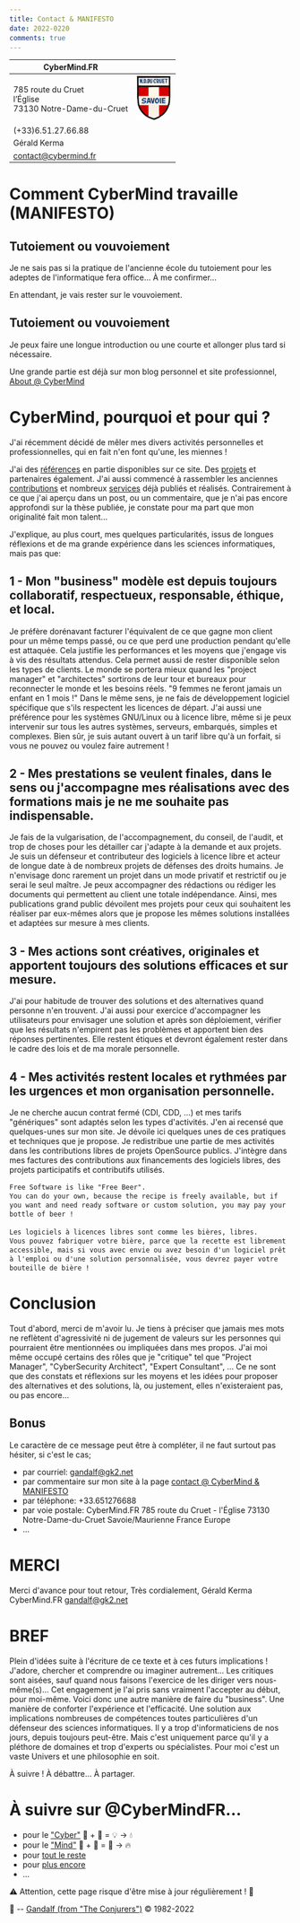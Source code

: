 ```yaml
---
title: Contact & MANIFESTO
date: 2022-0220
comments: true
---
```


| CyberMind.FR | |
| --- | :-: |
| 785 route du Cruet <br /> l’Église <br /> 73130 Notre-Dame-du-Cruet | <img src="/uploads/images/NDDC_H240.png" width="64px"> |
| (+33)6.51.27.66.88 |
| Gérald Kerma |
| <contact@cybermind.fr> |

# Comment CyberMind travaille (MANIFESTO)

## Tutoiement ou vouvoiement

Je ne sais pas si la pratique de l'ancienne école du tutoiement pour les adeptes de l'informatique fera office…
À me confirmer…

En attendant, je vais rester sur le vouvoiement.

## Tutoiement ou vouvoiement

Je peux faire une longue introduction ou une courte et allonger plus tard si nécessaire.

Une grande partie est déjà sur mon blog personnel et site professionnel, [About @ CyberMind](https://CyberMind.FR/fr/about/)

# CyberMind, pourquoi et pour qui ?

J'ai récemment décidé de mêler mes divers activités personnelles et professionnelles, qui en fait n'en font qu'une, les miennes !

J'ai des [références](https://CyberMind.FR/fr/references/) en partie disponibles sur ce site.
Des [projets](https://CyberMind.FR/fr/projects/) et partenaires également.
J'ai aussi commencé à rassembler les anciennes [contributions](https://CyberMind.FR/tags/contribute/) et nombreux [services](https://CyberMind.FR/fr/projects/) déjà publiés et réalisés.
Contrairement à ce que j'ai aperçu dans un post, ou un commentaire, que je n'ai pas encore approfondi sur la thèse publiée, je constate pour ma part que mon originalité fait mon talent…

J'explique, au plus court, mes quelques particularités, issus de longues réflexions et de ma grande expérience dans les sciences informatiques, mais pas que:

## 1 - Mon "business" modèle est depuis toujours collaboratif, respectueux, responsable, éthique, et local.

Je préfère dorénavant facturer l'équivalent de ce que gagne mon client pour un même temps passé, ou ce que perd une production pendant qu'elle est attaquée.
Cela justifie les performances et les moyens que j'engage vis à vis des résultats attendus.
Cela permet aussi de rester disponible selon les types de clients.
Le monde se portera mieux quand les "project manager" et "architectes" sortirons de leur tour et bureaux pour reconnecter le monde et les besoins réels.
"9 femmes ne feront jamais un enfant en 1 mois !"
Dans le même sens, je ne fais de développement logiciel spécifique que s'ils respectent les licences de départ.
J'ai aussi une préférence pour les systèmes GNU/Linux ou à licence libre, même si je peux intervenir sur tous les autres systèmes, serveurs, embarqués, simples et complexes.
Bien sûr, je suis autant ouvert à un tarif libre qu'à un forfait, si vous ne pouvez ou voulez faire autrement !

## 2 - Mes prestations se veulent finales, dans le sens ou j'accompagne mes réalisations avec des formations mais je ne me souhaite pas indispensable.

Je fais de la vulgarisation, de l'accompagnement, du conseil, de l'audit, et trop de choses pour les détailler car j'adapte à la demande et aux projets.
Je suis un défenseur et contributeur des logiciels à licence libre et acteur de longue date à de nombreux projets de défenses des droits humains.
Je n'envisage donc rarement un projet dans un mode privatif et restrictif ou je serai le seul maître.
Je peux accompagner des rédactions ou rédiger les documents qui permettent au client une totale indépendance.
Ainsi, mes publications grand public dévoilent mes projets pour ceux qui souhaitent les réaliser par eux-mêmes alors que je propose les mêmes solutions installées et adaptées sur mesure à mes clients.

## 3 - Mes actions sont créatives, originales et apportent toujours des solutions efficaces et sur mesure.

J'ai pour habitude de trouver des solutions et des alternatives quand personne n'en trouvent.
J'ai aussi pour exercice d'accompagner les utilisateurs pour envisager une solution et après son déploiement, vérifier que les résultats n'empirent pas les problèmes et apportent bien des réponses pertinentes.
Elle restent étiques et devront également rester dans le cadre des lois et de ma morale personnelle.

## 4 - Mes activités restent locales et rythmées par les urgences et mon organisation personnelle.

Je ne cherche aucun contrat fermé (CDI, CDD, …) et mes tarifs "génériques" sont adaptés selon les types d'activités.
J'en ai recensé que quelques-unes sur mon site.
Je dévoile ici quelques unes de ces pratiques et techniques que je propose.
Je redistribue une partie de mes activités dans les contributions libres de projets OpenSource publics.
J'intègre dans mes factures des contributions aux financements des logiciels libres, des projets participatifs et contributifs utilisés.

	Free Software is like "Free Beer".
	You can do your own, because the recipe is freely available, but if you want and need ready software or custom solution, you may pay your bottle of beer !

	Les logiciels à licences libres sont comme les bières, libres.
	Vous pouvez fabriquer votre bière, parce que la recette est librement accessible, mais si vous avec envie ou avez besoin d'un logiciel prêt à l'emploi ou d'une solution personnalisée, vous devrez payer votre bouteille de bière !

# Conclusion

Tout d'abord, merci de m'avoir lu.
Je tiens à préciser que jamais mes mots ne reflètent d'agressivité ni de jugement de valeurs sur les personnes qui pourraient être mentionnées ou impliquées dans mes propos.
J'ai moi même occupé certains des rôles que je "critique" tel que "Project Manager", "CyberSecurity Architect", "Expert Consultant", …
Ce ne sont que des constats et réflexions sur les moyens et les idées pour proposer des alternatives et des solutions, là, ou justement, elles n'existeraient pas, ou pas encore…

## Bonus

Le caractère de ce message peut être à compléter, il ne faut surtout pas hésiter, si c'est le cas;
- par courriel: gandalf@gk2.net
- par commentaire sur mon site à la page [contact @ CyberMind & MANIFESTO](https://cybermind.fr/fr/contact/)
- par téléphone: +33.651276688
- par voie postale:
CyberMind.FR
785 route du Cruet - l'Église
73130 Notre-Dame-du-Cruet
Savoie/Maurienne
France
Europe
- …

# MERCI

Merci d'avance pour tout retour,
Très cordialement,
Gérald Kerma
CyberMind.FR
gandalf@gk2.net

# BREF

Plein d'idées suite à l'écriture de ce texte et à ces futurs implications !
J'adore, chercher et comprendre ou imaginer autrement…
Les critiques sont aisées, sauf quand nous faisons l'exercice de les diriger vers nous-même(s)…
Cet engagement je l'ai pris sans vraiment l'accepter au début, pour moi-même.
Voici donc une autre manière de faire du "business".
Une manière de conforter l'expérience et l'efficacité.
Une solution aux implications nombreuses de compétences toutes particulières d'un défenseur des sciences informatiques.
Il y a trop d'informaticiens de nos jours, depuis toujours peut-être.
Mais c'est uniquement parce qu'il y a pléthore de domaines et trop d'experts ou spécialistes.
Pour moi c'est un vaste Univers et une philosophie en soit.

À suivre !
À débattre…
À partager.

# À suivre sur @CyberMindFR… #

- pour le ["Cyber"](https://cybermind.fr/categories/Cyber/)   🤖 + 🎲 = 💡 -> 💧
- pour le ["Mind"](https://cybermind.fr/categories/Mind/)     🧠 + 🧩 = 🧙 -> 🔥
- pour [tout le reste](https://cybermind.fr/fr/Cyber/Mind/welcome/)
- pour [plus encore](https://cybermind.fr/fr/about/)
- …

⚠️ Attention, cette page risque d'être mise à jour régulièrement ! 👀

🧙 -- [Gandalf (from "The Conjurers")](mailto:Gandalf@Gk2.NET?subject=The%20Conjurers%20%3F) ©️ 1982-2022